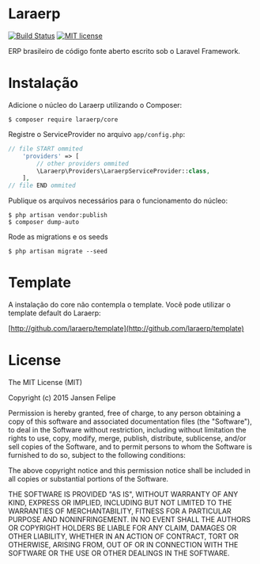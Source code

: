 # Laraerp

[![Build Status](https://travis-ci.org/laraerp/core.svg?branch=develop)](https://travis-ci.org/laraerp/core)
[![MIT license](https://img.shields.io/dub/l/vibe-d.svg)](http://opensource.org/licenses/MIT)

ERP brasileiro de código fonte aberto escrito sob o Laravel Framework.

# Instalação

Adicione o núcleo do Laraerp utilizando o Composer:

```shell
$ composer require laraerp/core
```

Registre o ServiceProvider no arquivo `app/config.php`:

```php
// file START ommited
    'providers' => [
        // other providers ommited
        \Laraerp\Providers\LaraerpServiceProvider::class,
    ],
// file END ommited
```

Publique os arquivos necessários para o funcionamento do núcleo:

```shell
$ php artisan vendor:publish
$ composer dump-auto
```

Rode as migrations e os seeds

```shell
$ php artisan migrate --seed
```

# Template

A instalação do core não contempla o template. Você pode utilizar o template default do Laraerp:

[http://github.com/laraerp/template](http://github.com/laraerp/template)

# License

The MIT License (MIT)

Copyright (c) 2015 Jansen Felipe

Permission is hereby granted, free of charge, to any person obtaining a copy
of this software and associated documentation files (the "Software"), to deal
in the Software without restriction, including without limitation the rights
to use, copy, modify, merge, publish, distribute, sublicense, and/or sell
copies of the Software, and to permit persons to whom the Software is
furnished to do so, subject to the following conditions:

The above copyright notice and this permission notice shall be included in
all copies or substantial portions of the Software.

THE SOFTWARE IS PROVIDED "AS IS", WITHOUT WARRANTY OF ANY KIND, EXPRESS OR
IMPLIED, INCLUDING BUT NOT LIMITED TO THE WARRANTIES OF MERCHANTABILITY,
FITNESS FOR A PARTICULAR PURPOSE AND NONINFRINGEMENT. IN NO EVENT SHALL THE
AUTHORS OR COPYRIGHT HOLDERS BE LIABLE FOR ANY CLAIM, DAMAGES OR OTHER
LIABILITY, WHETHER IN AN ACTION OF CONTRACT, TORT OR OTHERWISE, ARISING FROM,
OUT OF OR IN CONNECTION WITH THE SOFTWARE OR THE USE OR OTHER DEALINGS IN
THE SOFTWARE.
